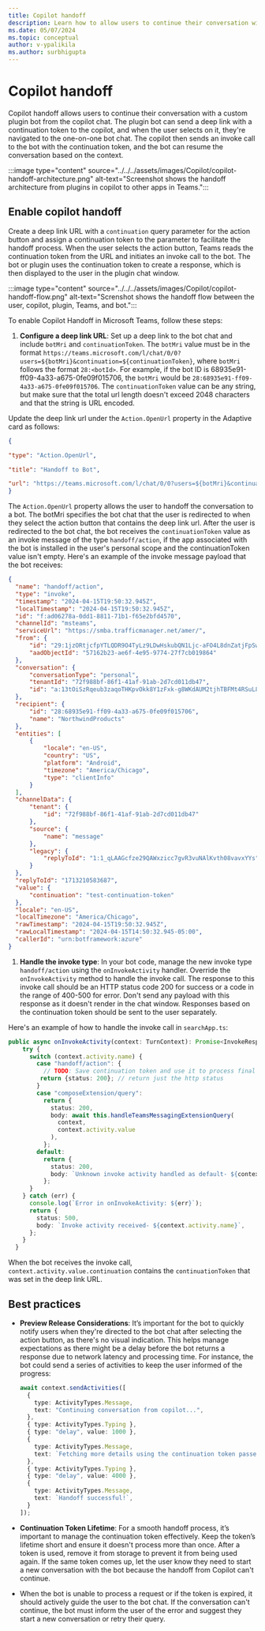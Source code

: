 ```yaml
---
title: Copilot handoff
description: Learn how to allow users to continue their conversation with a custom plugin bot from the copilot chat.
ms.date: 05/07/2024
ms.topic: conceptual
author: v-ypalikila
ms.author: surbhigupta
---
```


# Copilot handoff

Copilot handoff allows users to continue their conversation with a custom plugin bot from the copilot chat. The plugin bot can send a deep link with a continuation token to the copilot, and when the user selects on it, they're navigated to the one-on-one bot chat. The copilot then sends an invoke call to the bot with the continuation token, and the bot can resume the conversation based on the context.

:::image type="content" source="../../../assets/images/Copilot/copilot-handoff-architecture.png" alt-text="Screenshot shows the handoff architecture from plugins in copilot to other apps in Teams.":::

## Enable copilot handoff

Create a deep link URL with a `continuation` query parameter for the action button and assign a continuation token to the parameter to facilitate the handoff process. When the user selects the action button, Teams reads the continuation token from the URL and initiates an invoke call to the bot. The bot or plugin uses the continuation token to create a response, which is then displayed to the user in the plugin chat window.

:::image type="content" source="../../../assets/images/Copilot/copilot-handoff-flow.png" alt-text="Screnshot shows the handoff flow between the user, copilot, plugin, Teams, and bot.":::

To enable Copilot Handoff in Microsoft Teams, follow these steps:

1. **Configure a deep link URL**: Set up a deep link to the bot chat and include `botMri` and `continuationToken`. The `botMri` value must be in the format `https://teams.microsoft.com/l/chat/0/0?users=${botMri}&continuation=${continuationToken}`, where `botMri` follows the format `28:<botId>`. For example, if the bot ID is 68935e91-ff09-4a33-a675-0fe09f015706, the `botMri` would be `28:68935e91-ff09-4a33-a675-0fe09f015706`. The `continuationToken` value can be any string, but make sure that the total url length doesn't exceed 2048 characters and that the string is URL encoded.

  Update the deep link url under the `Action.OpenUrl` property in the Adaptive card as follows:

  ```JSON
  { 

  "type": "Action.OpenUrl", 

  "title": "Handoff to Bot", 

  "url": "https://teams.microsoft.com/l/chat/0/0?users=${botMri}&continuation=${continuationToken}" 
  }
  ```

  The `Action.OpenUrl` property allows the user to handoff the conversation to a bot. The botMri specifies the bot chat that the user is redirected to when they select the action button that contains the deep link url. After the user is redirected to the bot chat, the bot receives the `continuationToken` value as an invoke message of the type `handoff/action`, if the app associated with the bot is installed in the user's personal scope and the continuationToken value isn't empty. Here's an example of the invoke message payload that the bot receives:

  ```json
  { 
    "name": "handoff/action", 
    "type": "invoke", 
    "timestamp": "2024-04-15T19:50:32.945Z", 
    "localTimestamp": "2024-04-15T19:50:32.945Z", 
    "id": "f:ad06278a-0dd1-8811-71b1-f65e2bfd4570", 
    "channelId": "msteams", 
    "serviceUrl": "https://smba.trafficmanager.net/amer/", 
    "from": { 
        "id": "29:1jzORtjcfpYTLQDR9O4TyLz9LDwHskubQN1Ljc-aFO4L8dnZatjFpSw1PCGa-Mm-Jo4uLp67Lvekcjq2hkPoxdA", 
        "aadObjectId": "57162b23-ae6f-4e95-9774-27f7cb019864" 
    }, 
    "conversation": { 
        "conversationType": "personal", 
        "tenantId": "72f988bf-86f1-41af-91ab-2d7cd011db47", 
        "id": "a:13tOiSzRqeub3zaqoTHKpvOkk8Y1zFxk-g8WKdAUM2tjhTBFMt4RSuL8YWi7uwFNBmbxsyzYYktJEyfimYXYiEoplQ34aJs1y8trDb7EIcG09xOjSUieHVzFZ2b8tkagZ" 
    }, 
    "recipient": { 
        "id": "28:68935e91-ff09-4a33-a675-0fe09f015706", 
        "name": "NorthwindProducts" 
    }, 
    "entities": [ 
        { 
            "locale": "en-US", 
            "country": "US", 
            "platform": "Android", 
            "timezone": "America/Chicago", 
            "type": "clientInfo" 
        } 
    ], 
    "channelData": { 
        "tenant": { 
            "id": "72f988bf-86f1-41af-91ab-2d7cd011db47" 
        }, 
        "source": { 
            "name": "message" 
        }, 
        "legacy": { 
            "replyToId": "1:1_qLAAGcfze29QAWxzicc7gvR3vuNAlKvth08vavxYYs" 
        } 
    }, 
    "replyToId": "1713210583687", 
    "value": { 
        "continuation": "test-continuation-token" 
    }, 
    "locale": "en-US", 
    "localTimezone": "America/Chicago", 
    "rawTimestamp": "2024-04-15T19:50:32.945Z", 
    "rawLocalTimestamp": "2024-04-15T14:50:32.945-05:00", 
    "callerId": "urn:botframework:azure" 
  }
  ```

1. **Handle the invoke type**: In your bot code, manage the new invoke type `handoff/action` using the `onInvokeActivity` handler. Override the `onInvokeActivity` method to handle the invoke call. The response to this invoke call should be an HTTP status code 200 for success or a code in the range of 400-500 for error. Don't send any payload with this response as it doesn't render in the chat window. Responses based on the continuation token should be sent to the user separately.

Here's an example of how to handle the invoke call in `searchApp.ts`:

```typescript
public async onInvokeActivity(context: TurnContext): Promise<InvokeResponse> {
    try {
      switch (context.activity.name) {
        case "handoff/action": {
          // TODO: Save continuation token and use it to process final response to user later
         return {status: 200}; // return just the http status
        }
        case "composeExtension/query":
          return {
            status: 200,
            body: await this.handleTeamsMessagingExtensionQuery(
              context,
              context.activity.value
            ),
          };
        default:
          return {
            status: 200,
            body: `Unknown invoke activity handled as default- ${context.activity.name}`,
          };
      }
    } catch (err) {
      console.log(`Error in onInvokeActivity: ${err}`);
      return {
        status: 500,
        body: `Invoke activity received- ${context.activity.name}`,
      };
    }
  }
```

When the bot receives the invoke call, `context.activity.value.continuation` contains the `continuationToken` that was set in the deep link URL.

## Best practices

* **Preview Release Considerations**: It’s important for the bot to quickly notify users when they're directed to the bot chat after selecting the action button, as there's no visual indication. This helps manage expectations as there might be a delay before the bot returns a response due to network latency and processing time. For instance, the bot could send a series of activities to keep the user informed of the progress:

    ```typescript
    await context.sendActivities([
      {
        type: ActivityTypes.Message,
        text: "Continuing conversation from copilot...",
      },
      { type: ActivityTypes.Typing },
      { type: "delay", value: 1000 },
      {
        type: ActivityTypes.Message,
        text: `Fetching more details using the continuation token passed: ${continuationToken}`,
      },
      { type: ActivityTypes.Typing },
      { type: "delay", value: 4000 },
      {
        type: ActivityTypes.Message,
        text: `Handoff successful!`,
      }
    ]);
    
    ```

* **Continuation Token Lifetime**: For a smooth handoff process, it’s important to manage the continuation token effectively. Keep the token’s lifetime short and ensure it doesn't process more than once. After a token is used, remove it from storage to prevent it from being used again. If the same token comes up, let the user know they need to start a new conversation with the bot because the handoff from Copilot can't continue.

* When the bot is unable to process a request or if the token is expired, it should actively guide the user to the bot chat. If the conversation can't continue, the bot must inform the user of the error and suggest they start a new conversation or retry their query.
